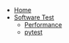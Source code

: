 * [Home](/)
* [Software Test](software-test/)
  * [Performance](software-test/performance.md)
  * [pytest](software-test/pytest.md)